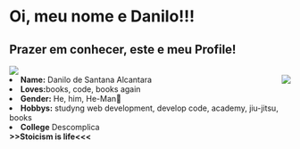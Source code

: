 # Oi, meu nome e Danilo!!! 
##  Prazer em conhecer, este e meu Profile!

<body>
  <div>
<!-- <a href="https://discord.com/users/856372186843709480" > -->
   <img src="https://lanyard.cnrad.dev/api/856372186843709480?idleMessage=Cause,%20baby,%20tonight%20we're%20beautiful%20now&animated=true&theme=dark&borderRadius=20&hideBadges=true&hideDiscrim=true&bg=212121"  />
  
<div align="center">
<img src="https://imgur.com/vxnYhus.gif" align="right">
  </div>
<li>
 <b>Name:</b> Danilo de Santana Alcantara 
</li>
<li>
<b>Loves:</b>books, code, books again
</li>
<li>
<b>Gender:</b> He, him, He-Man🤨
</li>
<li>
<b>Hobbys:</b> studyng web development, develop code, academy, jiu-jitsu, books
</li>
<li>
 <b> College</b>  Descomplica
</li>
    <b>>>Stoicism is life<<<</b>
  </div>
</body>
